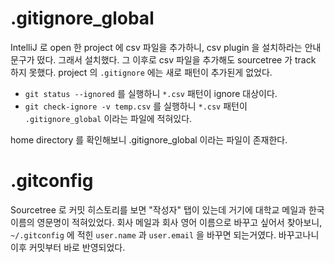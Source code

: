 # .gitignore_global

IntelliJ 로 open 한 project 에 csv 파일을 추가하니, csv plugin 을 설치하라는 안내 문구가 떴다. 그래서 설치했다. 그 이후로 csv 파일을 추가해도 sourcetree 가 track 하지 못했다. project 의 `.gitignore` 에는 새로 패턴이 추가된게 없었다.

* `git status --ignored` 를 실행하니 `*.csv` 패턴이 ignore 대상이다.
* `git check-ignore -v temp.csv` 를 실행하니 `*.csv` 패턴이 `.gitignore_global` 이라는 파일에 적혀있다.

home directory 를 확인해보니 .gitignore_global 이라는 파일이 존재한다.

# .gitconfig

Sourcetree 로 커밋 히스토리를 보면 "작성자" 탭이 있는데 거기에 대학교 메일과 한국 이름의 영문명이 적혀있었다. 회사 메일과 회사 영어 이름으로 바꾸고 싶어서 찾아보니, `~/.gitconfig` 에 적힌 `user.name` 과 `user.email` 을 바꾸면 되는거였다. 바꾸고나니 이후 커밋부터 바로 반영되었다.